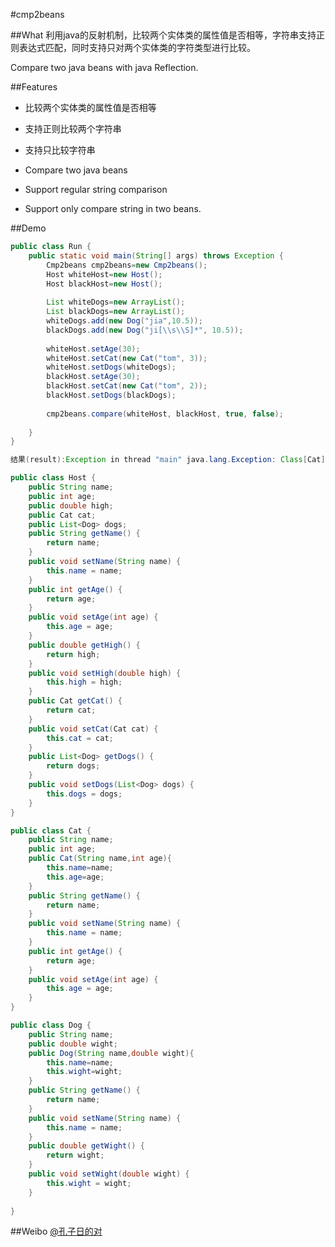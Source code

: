 

#cmp2beans

##What
利用java的反射机制，比较两个实体类的属性值是否相等，字符串支持正则表达式匹配，同时支持只对两个实体类的字符类型进行比较。

Compare two java beans with java Reflection.

##Features
* 比较两个实体类的属性值是否相等
* 支持正则比较两个字符串
* 支持只比较字符串

* Compare two java beans
* Support regular string comparison 
* Support only compare string in two beans.

##Demo
```java
public class Run {
    public static void main(String[] args) throws Exception {
		Cmp2beans cmp2beans=new Cmp2beans();
		Host whiteHost=new Host();
		Host blackHost=new Host();
		
		List whiteDogs=new ArrayList();
		List blackDogs=new ArrayList();
		whiteDogs.add(new Dog("jia",10.5));
		blackDogs.add(new Dog("ji[\\s\\S]*", 10.5));
		
		whiteHost.setAge(30);
		whiteHost.setCat(new Cat("tom", 3));
		whiteHost.setDogs(whiteDogs);
		blackHost.setAge(30);
		blackHost.setCat(new Cat("tom", 2));
		blackHost.setDogs(blackDogs);
		
		cmp2beans.compare(whiteHost, blackHost, true, false);
		
	}
}
```
```java
结果(result):Exception in thread "main" java.lang.Exception: Class[Cat] Attributes[age] Mismatch;source[3],target[2]
```
```java
public class Host {
    public String name;
	public int age;
	public double high;
	public Cat cat;
	public List<Dog> dogs;
	public String getName() {
		return name;
	}
	public void setName(String name) {
		this.name = name;
	}
	public int getAge() {
		return age;
	}
	public void setAge(int age) {
		this.age = age;
	}
	public double getHigh() {
		return high;
	}
	public void setHigh(double high) {
		this.high = high;
	}
	public Cat getCat() {
		return cat;
	}
	public void setCat(Cat cat) {
		this.cat = cat;
	}
	public List<Dog> getDogs() {
		return dogs;
	}
	public void setDogs(List<Dog> dogs) {
		this.dogs = dogs;
	}
}
```
```java
public class Cat {
    public String name;
	public int age;
	public Cat(String name,int age){
		this.name=name;
		this.age=age;
	}
	public String getName() {
		return name;
	}
	public void setName(String name) {
		this.name = name;
	}
	public int getAge() {
		return age;
	}
	public void setAge(int age) {
		this.age = age;
	}
}
```
```java
public class Dog {
    public String name;
	public double wight;
	public Dog(String name,double wight){
		this.name=name;
		this.wight=wight;
	}
	public String getName() {
		return name;
	}
	public void setName(String name) {
		this.name = name;
	}
	public double getWight() {
		return wight;
	}
	public void setWight(double wight) {
		this.wight = wight;
	}
	
}
```

##Weibo
[@孔子日的对](http://weibo.com/zwsq123/)
